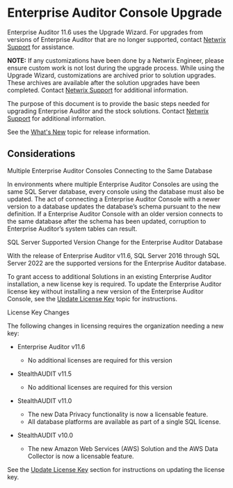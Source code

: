 # Enterprise Auditor Console Upgrade

Enterprise Auditor 11.6 uses the Upgrade Wizard. For upgrades from versions of Enterprise Auditor
that are no longer supported, contact [Netwrix Support](https://www.netwrix.com/support.html) for
assistance.

**NOTE:** If any customizations have been done by a Netwrix Engineer, please ensure custom work is
not lost during the upgrade process. While using the Upgrade Wizard, customizations are archived
prior to solution upgrades. These archives are available after the solution upgrades have been
completed. Contact [Netwrix Support](https://www.netwrix.com/support.html) for additional
information.

The purpose of this document is to provide the basic steps needed for upgrading Enterprise Auditor
and the stock solutions. Contact [Netwrix Support](https://www.netwrix.com/support.html) for
additional information.

See the [What's New](/docs/accessanalyzer/11.6/whatsnew.md) topic for
release information.

## Considerations

Multiple Enterprise Auditor Consoles Connecting to the Same Database

In environments where multiple Enterprise Auditor Consoles are using the same SQL Server database,
every console using the database must also be updated. The act of connecting a Enterprise Auditor
Console with a newer version to a database updates the database’s schema pursuant to the new
definition. If a Enterprise Auditor Console with an older version connects to the same database
after the schema has been updated, corruption to Enterprise Auditor’s system tables can result.

SQL Server Supported Version Change for the Enterprise Auditor Database

With the release of Enterprise Auditor v11.6, SQL Server 2016 through SQL Server 2022 are the
supported versions for the Enterprise Auditor database.

To grant access to additional Solutions in an existing Enterprise Auditor installation, a new
license key is required. To update the Enterprise Auditor license key without installing a new
version of the Enterprise Auditor Console, see the
[Update License Key](/docs/accessanalyzer/11.6/install/application/updatelicense.md)
topic for instructions.

License Key Changes

The following changes in licensing requires the organization needing a new key:

- Enterprise Auditor v11.6

    - No additional licenses are required for this version

- StealthAUDIT v11.5
    - No additional licenses are required for this version
- StealthAUDIT v11.0
    - The new Data Privacy functionality is now a licensable feature.
    - All database platforms are available as part of a single SQL license.
- StealthAUDIT v10.0
    - The new Amazon Web Services (AWS) Solution and the AWS Data Collector is now a licensable
      feature.

See the
[Update License Key](/docs/accessanalyzer/11.6/install/application/updatelicense.md)
section for instructions on updating the license key.

